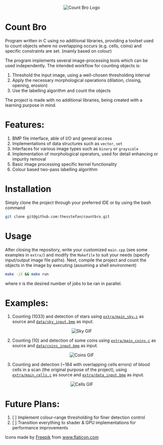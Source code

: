 <p align="center">
  <img src="https://github.com/thesstefan/countbro/blob/master/extra/count_bro.png" alt="Count Bro Logo"/>
</p>

# Count Bro

Program written in C using no additional libraries, providing a toolset used to count objects where no overlapping occurs (e.g. cells, coins) and specific constraints are set. (mainly based on colour)

The program implements several image-processing tools which can be used independently. The intended workflow for counting objects is:

1. Threshold the input image, using a well-chosen thresholding interval
2. Apply the necessary morphological operations (dilation, closing, opening, erosion) 
3. Use the labelling algorithm and count the objects

The project is made with no additional libraries, being created with a learning purpose in mind. 

# Features:

1. BMP file interface, able of I/O and general access
2. Implementations of data structures such as `vector`, `set`
3. Interfaces for various image types such as `binary` or `grayscale`
4. Implementation of morphological operators, used for detail enhancing or impurity removal
5. Basic image processing specific kernel functionality
6. Colour based two-pass labelling algorithm

# Installation
Simply clone the project through your preferred IDE or by using the bash command
```bash
git clone git@github.com:thesstefan/countbro.git
```

# Usage
After closing the repository, write your customized `main.cpp` (see some examples in `extra/`) and
modify the `Makefile` to suit your needs (specify input/output image file paths). Next,
compile the project and count the objects in the image by executing (assuming a shell environment)
```bash
make -jX && make run
```
where `X` is the desired number of jobs to be ran in parallel.

# Examples:

1. Counting (1033) and detection of stars using [`extra/main_sky.c`](https://github.com/thesstefan/countbro/blob/master/extra/main_sky.c) as source
and [`data/sky_input.bmp`](https://github.com/thesstefan/countbro/blob/master/data/sky_input.bmp) as input.

<p align="center">
  <img src="https://github.com/thesstefan/Cell-Counter/blob/master/extra/sky_process.gif" alt="Sky GIF"/>
</p>

2. Counting (10) and detection of some coins using [`extra/main_coins.c`](https://github.com/thesstefan/countbro/blob/master/extra/main_coins.c) as source
and [`data/coins_input.bmp`](https://github.com/thesstefan/countbro/blob/master/data/coins_input.bmp) as input.

<p align="center">
  <img src="https://github.com/thesstefan/Cell-Counter/blob/master/extra/coins_process.gif" alt="Coins GIF"/>
</p>

3. Counting and detection (~184 with overlapping cells errors) of blood cells in a scan (the original purpose of the project), using 
[`extra/main_cells.c`](https://github.com/thesstefan/countbro/blob/master/extra/main_cells.c) as source and 
[`extra/data_input.bmp`](https://github.com/thesstefan/countbro/blob/master/data/cells_input.bmp) as input.
<p align="center">
  <img src="https://github.com/thesstefan/Cell-Counter/blob/master/extra/cells_process.gif" alt="Cells GIF"/>
</p>

# Future Plans:

1. [ ] Implement colour-range thresholding for finer detection control 
2. [ ] Transition everything to shader & GPU implementations for performance improvements 

<div>Icons made by <a href="https://www.flaticon.com/authors/freepik" title="Freepik">Freepik</a> from <a href="https://www.flaticon.com/" title="Flaticon">www.flaticon.com</a></div>

